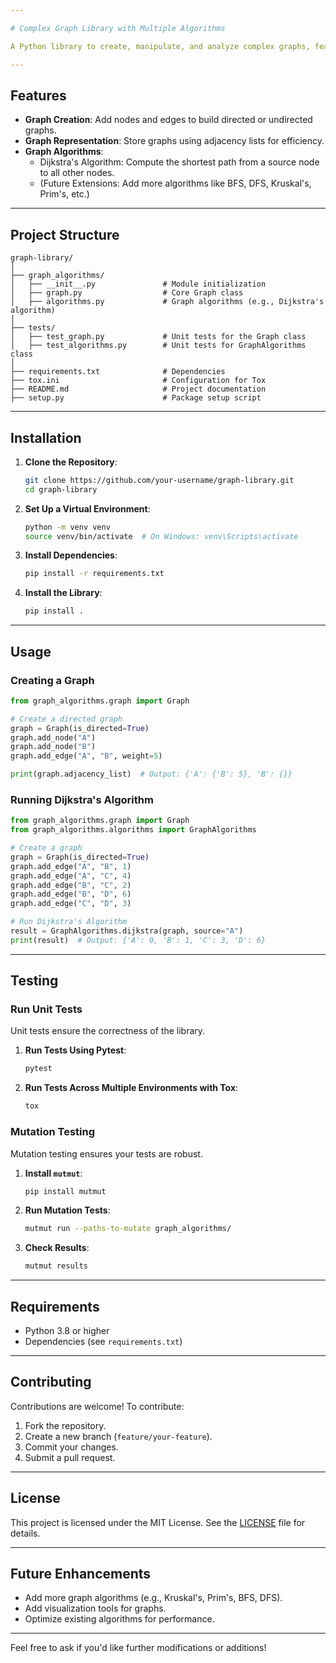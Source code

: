 ```yaml
---

# Complex Graph Library with Multiple Algorithms

A Python library to create, manipulate, and analyze complex graphs, featuring efficient implementations of key graph algorithms, including Dijkstra's algorithm for shortest paths.

---
```


## Features
- **Graph Creation**: Add nodes and edges to build directed or undirected graphs.
- **Graph Representation**: Store graphs using adjacency lists for efficiency.
- **Graph Algorithms**:
  - Dijkstra's Algorithm: Compute the shortest path from a source node to all other nodes.
  - (Future Extensions: Add more algorithms like BFS, DFS, Kruskal's, Prim's, etc.)

---

## Project Structure
```
graph-library/
│
├── graph_algorithms/
│   ├── __init__.py               # Module initialization
│   ├── graph.py                  # Core Graph class
│   ├── algorithms.py             # Graph algorithms (e.g., Dijkstra's algorithm)
│
├── tests/
│   ├── test_graph.py             # Unit tests for the Graph class
│   ├── test_algorithms.py        # Unit tests for GraphAlgorithms class
│
├── requirements.txt              # Dependencies
├── tox.ini                       # Configuration for Tox
├── README.md                     # Project documentation
├── setup.py                      # Package setup script
```

---

## Installation

1. **Clone the Repository**:
   ```bash
   git clone https://github.com/your-username/graph-library.git
   cd graph-library
   ```

2. **Set Up a Virtual Environment**:
   ```bash
   python -m venv venv
   source venv/bin/activate  # On Windows: venv\Scripts\activate
   ```

3. **Install Dependencies**:
   ```bash
   pip install -r requirements.txt
   ```

4. **Install the Library**:
   ```bash
   pip install .
   ```

---

## Usage

### Creating a Graph
```python
from graph_algorithms.graph import Graph

# Create a directed graph
graph = Graph(is_directed=True)
graph.add_node("A")
graph.add_node("B")
graph.add_edge("A", "B", weight=5)

print(graph.adjacency_list)  # Output: {'A': {'B': 5}, 'B': {}}
```

### Running Dijkstra's Algorithm
```python
from graph_algorithms.graph import Graph
from graph_algorithms.algorithms import GraphAlgorithms

# Create a graph
graph = Graph(is_directed=True)
graph.add_edge("A", "B", 1)
graph.add_edge("A", "C", 4)
graph.add_edge("B", "C", 2)
graph.add_edge("B", "D", 6)
graph.add_edge("C", "D", 3)

# Run Dijkstra's Algorithm
result = GraphAlgorithms.dijkstra(graph, source="A")
print(result)  # Output: {'A': 0, 'B': 1, 'C': 3, 'D': 6}
```

---

## Testing

### Run Unit Tests
Unit tests ensure the correctness of the library.

1. **Run Tests Using Pytest**:
   ```bash
   pytest
   ```

2. **Run Tests Across Multiple Environments with Tox**:
   ```bash
   tox
   ```

### Mutation Testing
Mutation testing ensures your tests are robust.

1. **Install `mutmut`**:
   ```bash
   pip install mutmut
   ```

2. **Run Mutation Tests**:
   ```bash
   mutmut run --paths-to-mutate graph_algorithms/
   ```

3. **Check Results**:
   ```bash
   mutmut results
   ```

---

## Requirements
- Python 3.8 or higher
- Dependencies (see `requirements.txt`)

---

## Contributing
Contributions are welcome! To contribute:
1. Fork the repository.
2. Create a new branch (`feature/your-feature`).
3. Commit your changes.
4. Submit a pull request.

---

## License
This project is licensed under the MIT License. See the [LICENSE](LICENSE) file for details.

---

## Future Enhancements
- Add more graph algorithms (e.g., Kruskal's, Prim's, BFS, DFS).
- Add visualization tools for graphs.
- Optimize existing algorithms for performance.

---

Feel free to ask if you'd like further modifications or additions!
